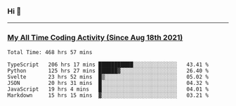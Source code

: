 ### Hi 🙂

---

### <a href="https://wakatime.com/@Eroxl">My All Time Coding Activity (Since Aug 18th 2021)</a>
<!--START_SECTION:waka-->

```text
Total Time: 468 hrs 57 mins

TypeScript   206 hrs 17 mins ███████████░░░░░░░░░░░░░░   43.41 %
Python       125 hrs 27 mins ██████▓░░░░░░░░░░░░░░░░░░   26.40 %
Svelte       23 hrs 52 mins  █▒░░░░░░░░░░░░░░░░░░░░░░░   05.02 %
JSON         20 hrs 31 mins  █░░░░░░░░░░░░░░░░░░░░░░░░   04.32 %
JavaScript   19 hrs 4 mins   █░░░░░░░░░░░░░░░░░░░░░░░░   04.01 %
Markdown     15 hrs 15 mins  ▓░░░░░░░░░░░░░░░░░░░░░░░░   03.21 %
```

<!--END_SECTION:waka-->
